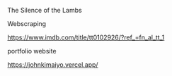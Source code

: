 The Silence of the Lambs

Webscraping

https://www.imdb.com/title/tt0102926/?ref_=fn_al_tt_1

portfolio website

https://johnkimaiyo.vercel.app/